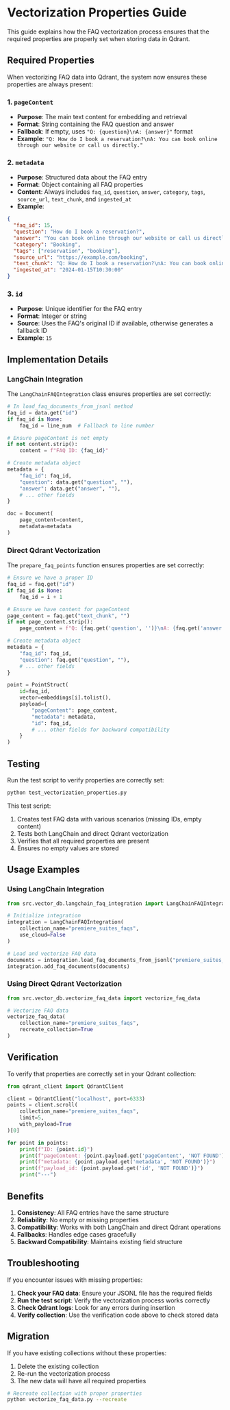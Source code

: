 # Vectorization Properties Guide

This guide explains how the FAQ vectorization process ensures that the required properties are properly set when storing data in Qdrant.

## Required Properties

When vectorizing FAQ data into Qdrant, the system now ensures these properties are always present:

### 1. `pageContent`

- **Purpose**: The main text content for embedding and retrieval
- **Format**: String containing the FAQ question and answer
- **Fallback**: If empty, uses `"Q: {question}\nA: {answer}"` format
- **Example**: `"Q: How do I book a reservation?\nA: You can book online through our website or call us directly."`

### 2. `metadata`

- **Purpose**: Structured data about the FAQ entry
- **Format**: Object containing all FAQ properties
- **Content**: Always includes `faq_id`, `question`, `answer`, `category`, `tags`, `source_url`, `text_chunk`, and `ingested_at`
- **Example**:

```json
{
  "faq_id": 15,
  "question": "How do I book a reservation?",
  "answer": "You can book online through our website or call us directly.",
  "category": "Booking",
  "tags": ["reservation", "booking"],
  "source_url": "https://example.com/booking",
  "text_chunk": "Q: How do I book a reservation?\nA: You can book online through our website or call us directly.",
  "ingested_at": "2024-01-15T10:30:00"
}
```

### 3. `id`

- **Purpose**: Unique identifier for the FAQ entry
- **Format**: Integer or string
- **Source**: Uses the FAQ's original ID if available, otherwise generates a fallback ID
- **Example**: `15`

## Implementation Details

### LangChain Integration

The `LangChainFAQIntegration` class ensures properties are set correctly:

```python
# In load_faq_documents_from_jsonl method
faq_id = data.get("id")
if faq_id is None:
    faq_id = line_num  # Fallback to line number

# Ensure pageContent is not empty
if not content.strip():
    content = f"FAQ ID: {faq_id}"

# Create metadata object
metadata = {
    "faq_id": faq_id,
    "question": data.get("question", ""),
    "answer": data.get("answer", ""),
    # ... other fields
}

doc = Document(
    page_content=content,
    metadata=metadata
)
```

### Direct Qdrant Vectorization

The `prepare_faq_points` function ensures properties are set correctly:

```python
# Ensure we have a proper ID
faq_id = faq.get("id")
if faq_id is None:
    faq_id = i + 1

# Ensure we have content for pageContent
page_content = faq.get("text_chunk", "")
if not page_content.strip():
    page_content = f"Q: {faq.get('question', '')}\nA: {faq.get('answer', '')}"

# Create metadata object
metadata = {
    "faq_id": faq_id,
    "question": faq.get("question", ""),
    # ... other fields
}

point = PointStruct(
    id=faq_id,
    vector=embeddings[i].tolist(),
    payload={
        "pageContent": page_content,
        "metadata": metadata,
        "id": faq_id,
        # ... other fields for backward compatibility
    }
)
```

## Testing

Run the test script to verify properties are correctly set:

```bash
python test_vectorization_properties.py
```

This test script:

1. Creates test FAQ data with various scenarios (missing IDs, empty content)
2. Tests both LangChain and direct Qdrant vectorization
3. Verifies that all required properties are present
4. Ensures no empty values are stored

## Usage Examples

### Using LangChain Integration

```python
from src.vector_db.langchain_faq_integration import LangChainFAQIntegration

# Initialize integration
integration = LangChainFAQIntegration(
    collection_name="premiere_suites_faqs",
    use_cloud=False
)

# Load and vectorize FAQ data
documents = integration.load_faq_documents_from_jsonl("premiere_suites_faq_data.jsonl")
integration.add_faq_documents(documents)
```

### Using Direct Qdrant Vectorization

```python
from src.vector_db.vectorize_faq_data import vectorize_faq_data

# Vectorize FAQ data
vectorize_faq_data(
    collection_name="premiere_suites_faqs",
    recreate_collection=True
)
```

## Verification

To verify that properties are correctly set in your Qdrant collection:

```python
from qdrant_client import QdrantClient

client = QdrantClient("localhost", port=6333)
points = client.scroll(
    collection_name="premiere_suites_faqs",
    limit=5,
    with_payload=True
)[0]

for point in points:
    print(f"ID: {point.id}")
    print(f"pageContent: {point.payload.get('pageContent', 'NOT FOUND')}")
    print(f"metadata: {point.payload.get('metadata', 'NOT FOUND')}")
    print(f"payload_id: {point.payload.get('id', 'NOT FOUND')}")
    print("---")
```

## Benefits

1. **Consistency**: All FAQ entries have the same structure
2. **Reliability**: No empty or missing properties
3. **Compatibility**: Works with both LangChain and direct Qdrant operations
4. **Fallbacks**: Handles edge cases gracefully
5. **Backward Compatibility**: Maintains existing field structure

## Troubleshooting

If you encounter issues with missing properties:

1. **Check your FAQ data**: Ensure your JSONL file has the required fields
2. **Run the test script**: Verify the vectorization process works correctly
3. **Check Qdrant logs**: Look for any errors during insertion
4. **Verify collection**: Use the verification code above to check stored data

## Migration

If you have existing collections without these properties:

1. Delete the existing collection
2. Re-run the vectorization process
3. The new data will have all required properties

```bash
# Recreate collection with proper properties
python vectorize_faq_data.py --recreate
```
